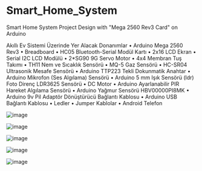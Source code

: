 # Smart_Home_System
Smart Home System Project Design with "Mega 2560 Rev3 Card" on Arduino

Akıllı Ev Sistemi Üzerinde Yer Alacak Donanımlar
•	Arduino Mega 2560 Rev3
•	Breadboard
•	HC05 Bluetooth-Serial Modül Kartı
•	2x16 LCD Ekran
•	Serial I2C LCD Modülü
•	2*SG90 9G Servo Motor
•	4x4 Membran Tuş Takımı
•	TH11 Nem ve Sıcaklık Sensörü
•	MQ-5 Gaz Sensörü
•	HC-SR04 Ultrasonik Mesafe Sensörü
•	Arduino TTP223 Tekli Dokunmatik Anahtar
•	Arduino Mikrofon (Ses Algılama) Sensörü 
•	Arduino 5 mm Işık Sensörü (ldr) Foto Direnç LDR3625 Sensörü
•	DC Motor
•	Arduino Ayarlanabilir PIR Hareket Algılama Sensörü
•	Arduino Yağmur Sensörü HBV00000PI8MK 
•	Arduino 9v Pil Adaptör Dönüştürücü Bağlantı Kablosu
•	Arduino USB Bağlantı Kablosu
•	Ledler
•	Jumper Kablolar
•	Android Telefon

![image](https://github.com/isacolakoglu/Smart_Home_System/assets/85408010/efb47574-72f5-4aff-911e-7ddd15285c6b)

![image](https://github.com/isacolakoglu/Smart_Home_System/assets/85408010/8ff5cbd8-8f87-48ea-988c-c3fdb1f9286a)

![image](https://github.com/isacolakoglu/Smart_Home_System/assets/85408010/ba8c6f47-6305-4b57-a52a-19bbabba4c64)

![image](https://github.com/isacolakoglu/Smart_Home_System/assets/85408010/bd9bdb65-468b-4206-b511-7a4dd0f8cf85)

![image](https://github.com/isacolakoglu/Smart_Home_System/assets/85408010/85689012-43b4-42ac-ac36-6ad84142ee66)

